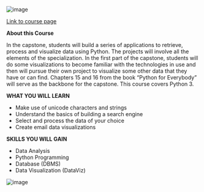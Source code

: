 ![image](https://user-images.githubusercontent.com/33997173/141054735-65bbbf0c-011f-40aa-ae64-fbe14c376a1b.png)

[Link to course page](https://www.coursera.org/learn/python-data-visualization?specialization=python)

**About this Course**

In the capstone, students will build a series of applications to retrieve, process and visualize data using Python.   The projects will involve all the elements of the specialization.  In the first part of the capstone, students will do some visualizations to become familiar with the technologies in use and then will pursue their own project to visualize some other data that they have or can find.  Chapters 15 and 16 from the book “Python for Everybody” will serve as the backbone for the capstone. This course covers Python 3.

**WHAT YOU WILL LEARN**
* Make use of unicode characters and strings
* Understand the basics of building a search engine
* Select and process the data of your choice
* Create email data visualizations

**SKILLS YOU WILL GAIN**
* Data Analysis
* Python Programming
* Database (DBMS)
* Data Visualization (DataViz)

![image](https://user-images.githubusercontent.com/33997173/141054893-1ebb931c-3dfe-4f39-8500-73c5a710cd31.png)
